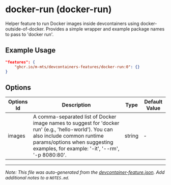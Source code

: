 
# docker-run (docker-run)

Helper feature to run Docker images inside devcontainers using docker-outside-of-docker. Provides a simple wrapper and example package names to pass to 'docker run'.

## Example Usage

```json
"features": {
    "ghcr.io/m-mts/devcontainers-features/docker-run:0": {}
}
```

## Options

| Options Id | Description | Type | Default Value |
|-----|-----|-----|-----|
| images | A comma-separated list of Docker image names to suggest for 'docker run' (e.g., 'hello-world'). You can also include common runtime params/options when suggesting examples, for example: '-it', '--rm', '-p 8080:80'. | string | - |



---

_Note: This file was auto-generated from the [devcontainer-feature.json](https://github.com/m-mts/devcontainers-features/blob/main/src/docker-run/devcontainer-feature.json).  Add additional notes to a `NOTES.md`._

